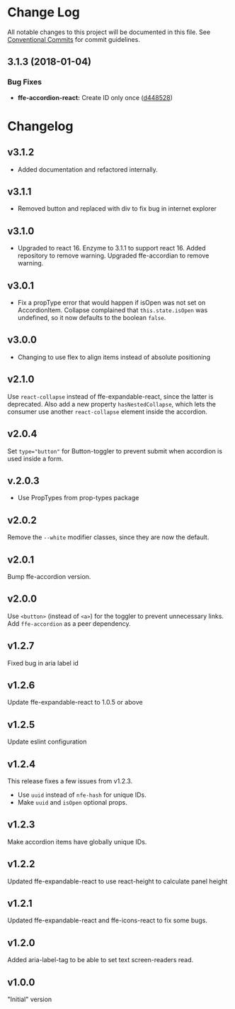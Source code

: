 # Change Log

All notable changes to this project will be documented in this file.
See [Conventional Commits](https://conventionalcommits.org) for commit guidelines.

<a name="3.1.3"></a>
## 3.1.3 (2018-01-04)


### Bug Fixes

* **ffe-accordion-react:** Create ID only once ([d448528](http://stash.intern.sparebank1.no:22/ffe/ffe-monorepo/commits/d448528))




# Changelog

## v3.1.2
* Added documentation and refactored internally.

## v3.1.1
* Removed button and replaced with div to fix bug in internet explorer

## v3.1.0
* Upgraded to react 16. Enzyme to 3.1.1 to support react 16. Added repository to remove warning.
Upgraded ffe-accordian to remove warning.

## v3.0.1
* Fix a propType error that would happen if isOpen was not set on AccordionItem. Collapse complained that
`this.state.isOpen` was undefined, so it now defaults to the boolean `false`.

## v3.0.0
* Changing to use flex to align items instead of absolute positioning

## v2.1.0
Use `react-collapse` instead of ffe-expandable-react, since the latter is deprecated. Also add a new property
`hasNestedCollapse`, which lets the consumer use another `react-collapse` element inside the accordion.

## v2.0.4
Set `type="button"` for Button-toggler to prevent submit when accordion is used inside a form.

## v.2.0.3
* Use PropTypes from prop-types package

## v2.0.2
Remove the `--white` modifier classes, since they are now the default.

## v2.0.1
Bump ffe-accordion version.

## v2.0.0
Use `<button>` (instead of `<a>`) for the toggler to prevent unnecessary links.
Add `ffe-accordion` as a peer dependency.

## v1.2.7
Fixed bug in aria label id

## v1.2.6
Update ffe-expandable-react to 1.0.5 or above

## v1.2.5
Update eslint configuration

## v1.2.4
This release fixes a few issues from v1.2.3.
- Use `uuid` instead of `nfe-hash` for unique IDs.
- Make `uuid` and `isOpen` optional props.

## v1.2.3
Make accordion items have globally unique IDs.

## v1.2.2
Updated ffe-expandable-react to use react-height to calculate panel height

## v1.2.1
Updated ffe-expandable-react and ffe-icons-react to fix some bugs.

## v1.2.0
Added aria-label-tag to be able to set text screen-readers read.

## v1.0.0
"Initial" version
